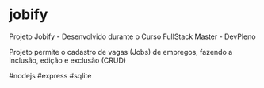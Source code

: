 # jobify
Projeto Jobify - Desenvolvido durante o Curso FullStack Master - DevPleno

Projeto permite o cadastro de vagas (Jobs) de empregos, fazendo a inclusão, edição e exclusão (CRUD)

#nodejs #express #sqlite

